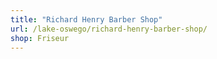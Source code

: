 ```yaml
---
title: "Richard Henry Barber Shop"
url: /lake-oswego/richard-henry-barber-shop/
shop: Friseur
---
```

